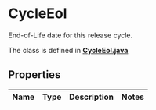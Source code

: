 

# CycleEol

End-of-Life date for this release cycle.

The class is defined in **[CycleEol.java](../../src/main/java/org/openapitools/model/CycleEol.java)**

## Properties

Name | Type | Description | Notes
------------ | ------------- | ------------- | -------------


